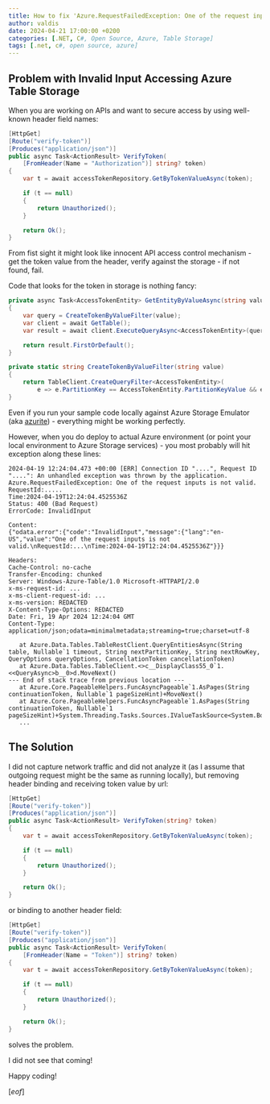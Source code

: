 ```yaml
---
title: How to fix 'Azure.RequestFailedException: One of the request inputs is not valid.' exception
author: valdis
date: 2024-04-21 17:00:00 +0200
categories: [.NET, C#, Open Source, Azure, Table Storage]
tags: [.net, c#, open source, azure]
---
```


## Problem with Invalid Input Accessing Azure Table Storage

When you are working on APIs and want to secure access by using well-known header field names:

```csharp
[HttpGet]
[Route("verify-token")]
[Produces("application/json")]
public async Task<ActionResult> VerifyToken(
    [FromHeader(Name = "Authorization")] string? token)
{
    var t = await accessTokenRepository.GetByTokenValueAsync(token);

    if (t == null)
    {
        return Unauthorized();
    }

    return Ok();
}
```

From fist sight it might look like innocent API access control mechanism - get the token value from the header, verify against the storage - if not found, fail.

Code that looks for the token in storage is nothing fancy:

```csharp
private async Task<AccessTokenEntity> GetEntityByValueAsync(string value)
{
    var query = CreateTokenByValueFilter(value);
    var client = await GetTable();
    var result = await client.ExecuteQueryAsync<AccessTokenEntity>(query);

    return result.FirstOrDefault();
}

private static string CreateTokenByValueFilter(string value)
{
    return TableClient.CreateQueryFilter<AccessTokenEntity>(
        e => e.PartitionKey == AccessTokenEntity.PartitionKeyValue && e.Token == value);
}
```

Even if you run your sample code locally against Azure Storage Emulator (aka [azurite](https://learn.microsoft.com/en-us/azure/storage/common/storage-use-azurite?tabs=visual-studio%2Cblob-storage)) - everything might be working perfectly.

However, when you do deploy to actual Azure environment (or point your local environment to Azure Storage services) - you most probably will hit exception along these lines:

```
2024-04-19 12:24:04.473 +00:00 [ERR] Connection ID "....", Request ID "....": An unhandled exception was thrown by the application.
Azure.RequestFailedException: One of the request inputs is not valid.
RequestId:.....
Time:2024-04-19T12:24:04.4525536Z
Status: 400 (Bad Request)
ErrorCode: InvalidInput

Content:
{"odata.error":{"code":"InvalidInput","message":{"lang":"en-US","value":"One of the request inputs is not valid.\nRequestId:...\nTime:2024-04-19T12:24:04.4525536Z"}}}

Headers:
Cache-Control: no-cache
Transfer-Encoding: chunked
Server: Windows-Azure-Table/1.0 Microsoft-HTTPAPI/2.0
x-ms-request-id: ...
x-ms-client-request-id: ...
x-ms-version: REDACTED
X-Content-Type-Options: REDACTED
Date: Fri, 19 Apr 2024 12:24:04 GMT
Content-Type: application/json;odata=minimalmetadata;streaming=true;charset=utf-8

   at Azure.Data.Tables.TableRestClient.QueryEntitiesAsync(String table, Nullable`1 timeout, String nextPartitionKey, String nextRowKey, QueryOptions queryOptions, CancellationToken cancellationToken)
   at Azure.Data.Tables.TableClient.<>c__DisplayClass55_0`1.<<QueryAsync>b__0>d.MoveNext()
--- End of stack trace from previous location ---
   at Azure.Core.PageableHelpers.FuncAsyncPageable`1.AsPages(String continuationToken, Nullable`1 pageSizeHint)+MoveNext()
   at Azure.Core.PageableHelpers.FuncAsyncPageable`1.AsPages(String continuationToken, Nullable`1 pageSizeHint)+System.Threading.Tasks.Sources.IValueTaskSource<System.Boolean>.GetResult()
   ...
```

## The Solution

I did not capture network traffic and did not analyze it (as I assume that outgoing request might be the same as running locally), but removing header binding and receiving token value by url:

```csharp
[HttpGet]
[Route("verify-token")]
[Produces("application/json")]
public async Task<ActionResult> VerifyToken(string? token)
{
    var t = await accessTokenRepository.GetByTokenValueAsync(token);

    if (t == null)
    {
        return Unauthorized();
    }

    return Ok();
}
```

or binding to another header field:

```csharp
[HttpGet]
[Route("verify-token")]
[Produces("application/json")]
public async Task<ActionResult> VerifyToken(
    [FromHeader(Name = "Token")] string? token)
{
    var t = await accessTokenRepository.GetByTokenValueAsync(token);

    if (t == null)
    {
        return Unauthorized();
    }

    return Ok();
}
```

solves the problem.

I did not see that coming!

Happy coding!

[*eof*]
